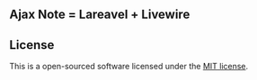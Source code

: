 ## Ajax Note = Lareavel + Livewire

## License

This is a open-sourced software licensed under the [MIT license](https://opensource.org/licenses/MIT).
